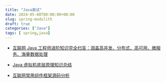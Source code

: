 ```yaml
---
title: "Java面试"
date: 2024-05-08T08:00:00+08:00
slug: spring-modulith
draft: true
categories: ["Java"]
tags: [ spring,java]
---
```






- [互联网 Java 工程师进阶知识完全扫盲：涵盖高并发、分布式、高可用、微服务、海量数据处理](https://github.com/doocs/advanced-java)

- [Java 虚拟机底层原理知识总结](https://github.com/doocs/jvm)
- [互联网常用组件框架源码分析](https://github.com/doocs/source-code-hunter)
